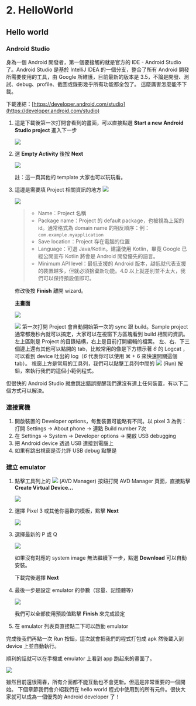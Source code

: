 # 2. HelloWorld

## Hello world

### Android Studio

身為一個 Android 開發者，第一個要接觸的就是官方的 IDE - Android Studio 了。Android Studio 是基於 IntelliJ IDEA 的一個分支，整合了所有 Android 開發所需要使用的工具，由 Google 所維護，目前最新的版本是 3.5，不論是開發、測試、debug、profile、截圖或錄影幾乎所有功能都全包了。 這麼厲害怎麼能不下載。

下載連結：[https://developer.android.com/studio](https://developer.android.com/studio)

1. 這是下載後第一次打開會看到的畫面，可以直接點選 **Start a new Android Studio project** 進入下一步

   ![](.gitbook/assets/android_studio_init.png)

2. 選 **Empty Activity** 後按 **Next**

   ![](.gitbook/assets/image.png)

   註：這一頁其他的 template 大家也可以玩玩看。

3. 這邊是需要填 Project 相關資訊的地方 ![](https://github.com/Jintin/IronMan2019/tree/37b595a0352cb12f58852a8bf45e3ce24496b0d9/img/project_info.png)

   ![](.gitbook/assets/project_info.png)

   > * Name：Project 名稱
   > * Package name：Project 的 default package，也被視為上架的 id。通常格式為 domain name 的相反順序：例：`com.example.myapplication`
   > * Save location：Project 存在電腦的位置
   > * Language：可選 Java/Kotlin。建議使用 Kotlin，畢竟 Google 已經公開宣布 Kotlin 將會是 Android 開發優先的語言。
   > * Minimum API level：最低支援的 Android 版本，越低就代表支援的裝置越多，但就必須捨棄新功能。4.0 以上就差別並不太大，我們可以保持預設值即可。

   修改後按 **Finish** 離開 wizard。

   **主畫面**

   ![](.gitbook/assets/project_init.png)

   ![](https://github.com/Jintin/IronMan2019/tree/37b595a0352cb12f58852a8bf45e3ce24496b0d9/img/project_init.png) 第一次打開 Project 會自動開始第一次的 sync 跟 build。Sample project 通常都幾秒內就可以搞定，大家可以在視窗下方區塊看到 build 相關的資訊。 左上區則是 Project 的目錄結構，右上是目前打開編輯的檔案。 左、右、下三個邊上還有其他可以點開的 tab，比較常用的像是下方標示著 _6_ 的 Logcat ，可以看到 device 吐出的 log（_6_ 代表你可以使用 ⌘ + 6 來快速開關這個 tab）。 視窗上方是常用的工具列，我們可以點擊工具列中間的 ![](.gitbook/assets/icon_play.png) \(Run\) 按鈕，來執行我們的這個小範例程式。

但很快的 Android Studio 就會跳出錯誤提醒我們還沒有連上任何裝置，有以下二個方式可以解決。

### 連接實機

1. 開啟裝置的 Developer options，每隻裝置可能略有不同。以 pixel 3 為例：打開 Settings -&gt; About phone -&gt; 連點 Build number 7次
2. 在 Settings -&gt; System -&gt; Developer options -&gt; 開啟 USB debugging
3. 把 Android device 透過 USB 連接到電腦上
4. 如果有跳出視窗是否允許 USB debug 點擊是

### 建立 emulator

1. 點擊工具列上的 ![](.gitbook/assets/icon_avd.png) \(AVD Manager\) 按鈕打開 AVD Manager 頁面，直接點擊 **Create Virtual Device...**

   ![](.gitbook/assets/avd_manager.png)

2. 選擇 Pixel 3 或其他你喜歡的模板，點擊 **Next**

   ![](.gitbook/assets/avd_devices.png)

3. 選擇最新的 P 或 Q

   ![](.gitbook/assets/avd_os.png)

   如果沒有對應的 system image 無法繼續下一步，點選 **Download** 可以自動安裝。

   下載完後選擇 **Next**

4. 最後一步是設定 emulator 的參數（容量、記憶體等）

   ![](.gitbook/assets/avd_config.png)

   我們可以全部使用預設值點擊 **Finish** 來完成設定

5. 在 emulator 列表頁直接點二下可以啟動 emulator

完成後我們再點一次 Run 按鈕，這次就會把我們的程式打包成 apk 然後載入到 device 上並自動執行。

順利的話就可以在手機或 emulator 上看到 app 跑起來的畫面了。

![](.gitbook/assets/hello_world_screen.png)

雖然目前還很陽春，所有介面都不能互動也不會更新。但這是非常重要的一個開始。 下個章節我們會介紹我們在 hello world 程式中使用到的所有元件。很快大家就可以成為一個優秀的 Android developer 了！

